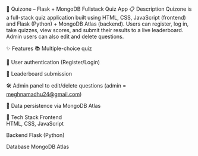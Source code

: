 🧠 Quizone – Flask + MongoDB Fullstack Quiz App
📋 Description
Quizone is a full-stack quiz application built using HTML, CSS, JavaScript (frontend) and Flask (Python) + MongoDB Atlas (backend).
Users can register, log in, take quizzes, view scores, and submit their results to a live leaderboard. Admin users can also edit and delete questions.

✨ Features
📚 Multiple-choice quiz

🔐 User authentication (Register/Login)

🧾 Leaderboard submission

🛠 Admin panel to edit/delete questions (admin = meghnamadhu24@gmail.com)

💾 Data persistence via MongoDB Atlas

🚀 Tech Stack
Frontend	
HTML, CSS, JavaScript	

Backend	
Flask (Python)

Database
MongoDB Atlas
